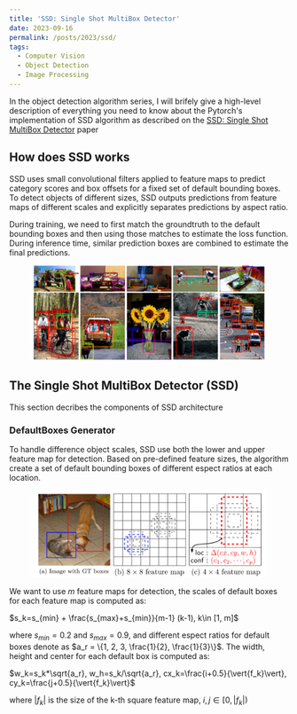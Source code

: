 ```yaml
---
title: 'SSD: Single Shot MultiBox Detector'
date: 2023-09-16
permalink: /posts/2023/ssd/
tags:
  - Computer Vision
  - Object Detection
  - Image Processing
---
```


In the object detection algorithm series, I will brifely give a high-level description of everything you need to know about the Pytorch's implementation of SSD algorithm as described on the [SSD: Single Shot MultiBox Detector](https://arxiv.org/abs/1512.02325) paper

## How does SSD works

SSD uses small convolutional filters applied to feature maps to predict category scores and box offsets for a fixed set of default bounding boxes. To detect objects of different sizes, SSD outputs predictions from feature maps of different scales and explicitly separates predictions by aspect ratio.

During training, we need to first match the groundtruth to the default bounding boxes and then using those matches to estimate the loss function. During inference time, similar prediction boxes are combined to estimate the final predictions.

<head>
    <style type="text/css">
        figure{text-align: center;}
        math{text-align: center;}
    </style>
</head>

<figure>
    <img src='/images/posts/ssd/detection_examples_coco.jpg'>
</figure>

## The Single Shot MultiBox Detector (SSD)
This section decribes the components of SSD architecture

### DefaultBoxes Generator
To handle difference object scales, SSD use both the lower and upper feature map for detection. Based on pre-defined feature sizes, the algorithm create a set of default bounding boxes of different espect ratios at each location.

<figure>
    <img src='/images/posts/ssd/ssd_framework.jpg'>
</figure>

We want to use $m$ feature maps for detection, the scales of default boxes for each feature map is computed as:

$s_k=s_{min} + \frac{s_{max}+s_{min}}{m-1} (k-1), k\in [1, m]$

where $s_{min}=0.2$ and $s_{max}=0.9$, and different espect ratios for default boxes denote as $a_r = \{1, 2, 3, \frac{1}{2}, \frac{1}{3}\}$. The width, height and center for each default box is computed as:

$w_k=s_k*\sqrt{a_r}, w_h=s_k/\sqrt{a_r}, cx_k=\frac{i+0.5}{\vert{f_k}\vert}, cy_k=\frac{j+0.5}{\vert{f_k}\vert}$

where $\vert{f_k}\vert$ is the size of the k-th square feature map, $i,j \in [0, \vert{f_k}\vert)$
